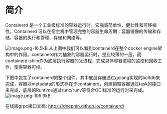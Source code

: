 # 简介

Containerd 是一个工业级标准的容器运行时，它强调简单性、健壮性和可移植性。Containerd 可以在宿主机中管理完整的容器生命周期：容器镜像的传输和存储、容器的执行和管理、存储和网络等。

![image.png-16.5kB][1]
从上图中我们可以看到containerd在整个docker engine架构中的作用。containerd作为抽象的容器运行时，是比较薄的一层，而containerd-shim作为底层执行容器的父进程，完成具体容器进程的监控和回收工作，使得容器可控。

下图中包含了containerd的整个组件，其中底层存储通过golang实现的boltdb来完成，容器以metadata的形式存在于containerd，创建销毁容器通过task的接口来完成，底层的Runtime通过runc/runv等符合OCI标准的运行时来完成。
![image.png-105.9kB][2]

在线版grpc接口文档:
https://dnephin.github.io/containerd/


  [1]: http://static.zybuluo.com/myecho/frkxdgjsk7f4xwjboadifk4n/image.png
  [2]: http://static.zybuluo.com/myecho/i7csubxibdandpywp1wl0jew/image.png

